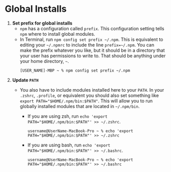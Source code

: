 # **Global Installs**

1. **Set prefix for global installs**
    - `npm` has a configuration called `prefix`. This configuration setting tells `npm` where to install global modules.
    - In Terminal, run `npm config set prefix ~/.npm`. This is equivalent to editing your `~/.npmrc` to include the line `prefix=~/.npm`. You can make the prefix whatever you like, but it should be in a directory that your user has permissions to write to. That should be anything under your home directory, `~`.
      ```
      [USER_NAME]-MBP ~ % npm config set prefix ~/.npm
      ```
2. **Update `PATH`**
    - You also have to include modules installed here to your `PATH`. In your `.zshrc`, `.profile`, or equivalent you should also set something like `export PATH="$HOME/.npm/bin:$PATH"`. This will allow you to run globally installed modules that are located in `~/.npm/bin`.

      - If you are using zsh, run `echo 'export PATH="$HOME/.npm/bin:$PATH"' >> ~/.zshrc`.
        ```
        username@UserName-MacBook-Pro ~ % echo 'export PATH="$HOME/.npm/bin:$PATH"' >> ~/.zshrc
        ```
      - If you are using bash, run `echo 'export PATH="$HOME/.npm/bin:$PATH"' >> ~/.bashrc`.
        ```
        username@UserName-MacBook-Pro ~ % echo 'export PATH="$HOME/.npm/bin:$PATH"' >> ~/.bashrc
